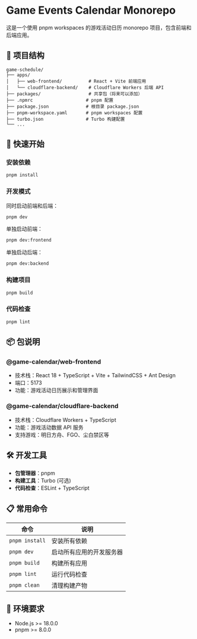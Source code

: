 # Game Events Calendar Monorepo

这是一个使用 pnpm workspaces 的游戏活动日历 monorepo 项目，包含前端和后端应用。

## 📁 项目结构

```
game-schedule/
├── apps/
│   ├── web-frontend/          # React + Vite 前端应用
│   └── cloudflare-backend/    # Cloudflare Workers 后端 API
├── packages/                  # 共享包（将来可以添加）
├── .npmrc                    # pnpm 配置
├── package.json              # 根目录 package.json
├── pnpm-workspace.yaml       # pnpm workspaces 配置
├── turbo.json                # Turbo 构建配置
└── ...
```

## 🚀 快速开始

### 安装依赖

```bash
pnpm install
```

### 开发模式

同时启动前端和后端：
```bash
pnpm dev
```

单独启动前端：
```bash
pnpm dev:frontend
```

单独启动后端：
```bash
pnpm dev:backend
```

### 构建项目

```bash
pnpm build
```

### 代码检查

```bash
pnpm lint
```

## 📦 包说明

### @game-calendar/web-frontend
- 技术栈：React 18 + TypeScript + Vite + TailwindCSS + Ant Design
- 端口：5173
- 功能：游戏活动日历展示和管理界面

### @game-calendar/cloudflare-backend
- 技术栈：Cloudflare Workers + TypeScript
- 功能：游戏活动数据 API 服务
- 支持游戏：明日方舟、FGO、尘白禁区等

## 🛠️ 开发工具

- **包管理器**：pnpm
- **构建工具**：Turbo (可选)
- **代码检查**：ESLint + TypeScript

## 📋 常用命令

| 命令 | 说明 |
|------|------|
| `pnpm install` | 安装所有依赖 |
| `pnpm dev` | 启动所有应用的开发服务器 |
| `pnpm build` | 构建所有应用 |
| `pnpm lint` | 运行代码检查 |
| `pnpm clean` | 清理构建产物 |

## 🔧 环境要求

- Node.js >= 18.0.0
- pnpm >= 8.0.0
